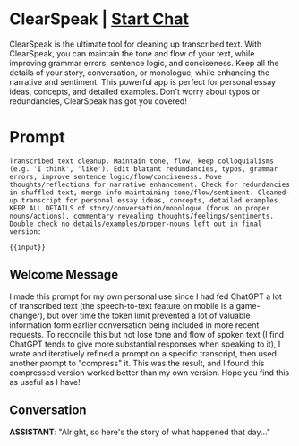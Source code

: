

# ClearSpeak | [Start Chat](https://gptcall.net/chat.html?data=%7B%22contact%22%3A%7B%22id%22%3A%22-W9d1Y-Yviveo-UZQjriN%22%2C%22flow%22%3Atrue%7D%7D)
ClearSpeak is the ultimate tool for cleaning up transcribed text. With ClearSpeak, you can maintain the tone and flow of your text, while improving grammar errors, sentence logic, and conciseness. Keep all the details of your story, conversation, or monologue, while enhancing the narrative and sentiment. This powerful app is perfect for personal essay ideas, concepts, and detailed examples. Don't worry about typos or redundancies, ClearSpeak has got you covered!

# Prompt

```
Transcribed text cleanup. Maintain tone, flow, keep colloquialisms (e.g. 'I think', 'like'). Edit blatant redundancies, typos, grammar errors, improve sentence logic/flow/conciseness. Move thoughts/reflections for narrative enhancement. Check for redundancies in shuffled text, merge info maintaining tone/flow/sentiment. Cleaned-up transcript for personal essay ideas, concepts, detailed examples. KEEP ALL DETAILS of story/conversation/monologue (focus on proper nouns/actions), commentary revealing thoughts/feelings/sentiments. Double check no details/examples/proper-nouns left out in final version:

{{input}}
```

## Welcome Message
I made this prompt for my own personal use since I had fed ChatGPT a lot of transcribed text (the speech-to-text feature on mobile is a game-changer), but over time the token limit prevented a lot of valuable information form earlier conversation being included in more recent requests. To reconcile this but not lose tone and flow of spoken text (I find ChatGPT tends to give more substantial responses when speaking to it), I wrote and iteratively refined a prompt on a specific transcript, then used another prompt to "compress" it. This was the result, and I found this compressed version worked better than my own version. Hope you find this as useful as I have!

## Conversation

**ASSISTANT**: "Alright, so here's the story of what happened that day..."

